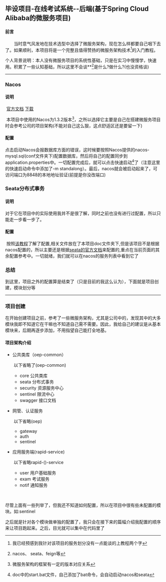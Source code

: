 ## 毕设项目-在线考试系统--后端(基于Spring Cloud Alibaba的微服务项目)

#### 前言

&emsp;&emsp;当时意气风发地在技术选型中选择了微服务架构，现在怎么样都要自己咽下去了。如果顺利，本项目将是一个完整且值得赞扬的微服务架构技术[^1]的入门教程。

​		个人背景说明：本人没有微服务项目的系统性基础，只是在实习中慢慢学，快速用。积累了一些认知基础，所以这里不会谈**[^2]是什么?做什么?(也没资格谈)

---

### Nacos

#### 说明

​		[官方文档](https://nacos.io/zh-cn/docs/quick-start.html)	[下载](https://github.com/alibaba/nacos/releases)

​		本项目中使用的Nacos为1.3.2版本[^3]，之所以选择它主要是自己在搭建微服务项目时会参考公司的项目架构(不能对自己这么狠，这点舒适区还是要留一下)

#### 配置

​		点击启动Nacos会报数据库方面的错误，这时候要按照Nacos提供的nacos-mysql.sql(conf文件夹下)配置数据库，然后将自己的配置同步到application.properties中。一切配置完成后，就可以点击快速启动[^4]了（注意这里的快速启动命令中添加了-m standalong）。最后，nacos就会被启动起来了，可访问端口为8848的本地地址验证(前提是你没改端口)

### Seata分布式事务

#### 说明		

​		对于它在项目中的实际使用我并不是很了解，同时之前也没有进行过配置，所以只能走一步看一步了。

#### 配置

​		按照[该教程](https://zhuanlan.zhihu.com/p/103120151)了解了配置,相关文件放在了本项目doc文件夹下,但是该项目不是根据nacos配置的，所以主要还是根据[seata的官方文档](https://seata.io/zh-cn/docs/user/configuration/nacos.html)来配置的,重点在当前页面的其余配置参考中。一切就绪，我们就可以在nacos的服务列表中看到它了



### 总结

​		到这里，项目之外的配置算是结束了（只是目前的我这么认为），下面就是项目创建，模块划分等

****

### 项目创建

​		在开始创建项目之前，参考了一些微服务架构，尤其是公司中的，发现其中的大多模块我即不知道它在干嘛也不知道自己需不需要。因此，我给自己的建议是从基本模块来，后期再逐步添加，不用指望自己能打全地基。

#### 项目架构介绍

  * 公共类库（oep-common）

    ​	以下省略了(oep-common)

    * core	公共类库
    * seata  分布式事务
    * security 资源服务中心
    * sentinel 限流中心
    * swagger 接口文档

  * 网管、认证服务

    ​	以下省略(oep)

      * gateway
      * auth
      * sentinel

  * 应用服务端(rapid-service)

    ​	以下省略rapid-()-service

      * user	用户基础服务
      * exam  考试服务
      * notif  通知服务

​		

​		尽管上面有一些列举了，但我还不知道如何配置，所以在项目中很有些未配置的模块。如:sentinel

​		之后就是针对各个模块做单独的配置了，我只会在接下来的篇幅介绍我配置的顺序来让项目跑起来。之后，目光就可以集中在代码里了





[^1]: 我已经预感到我针对该项目的服务划分没有一点能谈的上教程两个字 
[^2]:nacos、 seata、feign等
[^3]: 微服务架构的框架有一定的版本对应关系

[^4]: doc中的start.bat文件，自己添加了bat命令，会自动启动nacos和seata